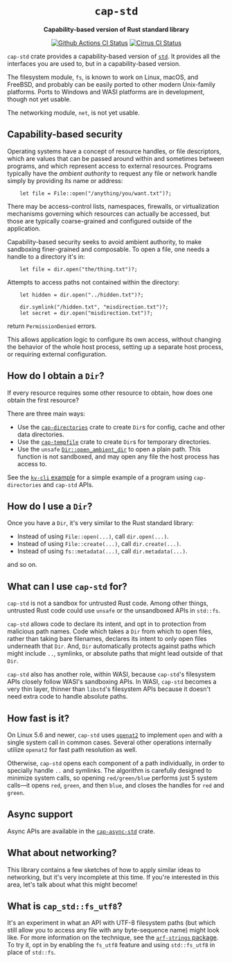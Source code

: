 <div align="center">
  <h1><code>cap-std</code></h1>

  <p>
    <strong>Capability-based version of Rust standard library</strong>
  </p>

  <p>
    <a href="https://github.com/sunfishcode/cap-std/actions?query=workflow%3ACI"><img src="https://github.com/sunfishcode/cap-std/workflows/CI/badge.svg" alt="Github Actions CI Status" /></a>
    <a href="https://cirrus-ci.com/github/sunfishcode/cap-std"><img src="https://api.cirrus-ci.com/github/sunfishcode/cap-std.svg" alt="Cirrus CI Status" /></a>
  </p>
</div>

`cap-std` crate provides a capability-based version of [`std`]. It provides all the
interfaces you are used to, but in a capability-based version.

[`std`]: https://doc.rust-lang.org/std/

The filesystem module, `fs`, is known to work on Linux, macOS, and FreeBSD, and
probably can be easily ported to other modern Unix-family platforms. Ports to
Windows and WASI platforms are in development, though not yet usable.

The networking module, `net`, is not yet usable.

## Capability-based security

Operating systems have a concept of resource handles, or file descriptors, which
are values that can be passed around within and sometimes between programs, and
which represent access to external resources. Programs typically have the
*ambient authority* to request any file or network handle simply by providing
its name or address:

```
    let file = File::open("/anything/you/want.txt")?;
```

There may be access-control lists, namespaces, firewalls, or virtualization
mechanisms governing which resources can actually be accessed, but those are
typically coarse-grained and configured outside of the application.

Capability-based security seeks to avoid ambient authority, to make sandboxing
finer-grained and composable. To open a file, one needs a handle to a directory
it's in:

```
    let file = dir.open("the/thing.txt")?;
```

Attempts to access paths not contained within the directory:

```
    let hidden = dir.open("../hidden.txt")?;

    dir.symlink("/hidden.txt", "misdirection.txt")?;
    let secret = dir.open("misdirection.txt")?;
```

return `PermissionDenied` errors.

This allows application logic to configure its own access, without changing
the behavior of the whole host process, setting up a separate host process, or
requiring external configuration.

## How do I obtain a `Dir`?

If every resource requires some other resource to obtain, how does one obtain
the first resource?

There are three main ways:
 - Use the [`cap-directories`] crate to create `Dir`s for config, cache and
   other data directories.
 - Use the [`cap-tempfile`] crate to create `Dir`s for temporary directories.
 - Use the `unsafe` [`Dir::open_ambient_dir`] to open a plain path. This
   function is not sandboxed, and may open any file the host process has
   access to.

See the [`kv-cli` example] for a simple example of a program using `cap-directories`
and `cap-std` APIs.

[`cap-directories`]: https://crates.io/crates/cap-directories
[`cap-tempfile`]: https://crates.io/crates/cap-tempfile
[`Dir::open_ambient_dir`]: https://docs.rs/cap-std/latest/cap_std/fs/struct.Dir.html#method.open_ambient_dir
[`kv-cli` example]: https://github.com/sunfishcode/cap-std/blob/main/examples/kv-cli.rs

## How do I use a `Dir`?

Once you have a `Dir`, it's very similar to the Rust standard library:

 - Instead of using `File::open(...)`, call `dir.open(...)`.
 - Instead of using `File::create(...)`, call `dir.create(...)`.
 - Instead of using `fs::metadata(...)`, call `dir.metadata(...)`.

and so on.

## What can I use `cap-std` for?

`cap-std` is not a sandbox for untrusted Rust code. Among other things,
untrusted Rust code could use `unsafe` or the unsandboxed APIs in `std::fs`.

`cap-std` allows code to declare its intent, and opt in to protection from
malicious path names. Code which takes a `Dir` from which to open files, rather
than taking bare filenames, declares its intent to only open files underneath
that `Dir`. And, `Dir` automatically protects against paths which might include
`..`, symlinks, or absolute paths that might lead outside of that `Dir`.

`cap-std` also has another role, within WASI, because `cap-std`'s filesystem
APIs closely follow WASI's sandboxing APIs. In WASI, `cap-std` becomes a very
thin layer, thinner than `libstd`'s filesystem APIs because it doesn't need
extra code to handle absolute paths.

## How fast is it?

On Linux 5.6 and newer, `cap-std` uses [`openat2`] to implement `open` and with
a single system call in common cases. Several other operations internally
utilize `openat2` for fast path resolution as well.

Otherwise, `cap-std` opens each component of a path individually, in order to
specially handle `..` and symlinks. The algorithm is carefully designed to
minimize system calls, so opening `red/green/blue` performs just 5 system
calls—it opens `red`, `green`, and then `blue`, and closes the handles for `red`
and `green`.

[`openat2`]: https://lwn.net/Articles/796868/

## Async support

Async APIs are available in the [`cap-async-std`] crate.

[`cap-async-std`]: https://crates.io/crates/cap-async-std

## What about networking?

This library contains a few sketches of how to apply similar ideas to
networking, but it's very incomplete at this time. If you're interested in this
area, let's talk about what this might become!

## What is `cap_std::fs_utf8`?

It's an experiment in what an API with UTF-8 filesystem paths (but which still
allow you to access any file with any byte-sequence name) might look like. For
more information on the technique, see the [`arf-strings` package]. To try it,
opt in by enabling the `fs_utf8` feature and using `std::fs_utf8` in place of
`std::fs`.

[`arf-strings` package]: https://github.com/bytecodealliance/arf-strings/
